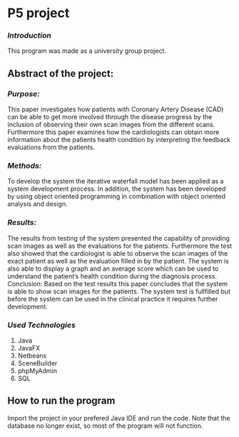 # P5 project

### **_Introduction_**
This program was made as a university group project.

## Abstract of the project:
### **_Purpose:_**
This paper investigates how patients with
Coronary Artery Disease (CAD) can be able to get
more involved through the disease progress by the
inclusion of observing their own scan images from
the different scans. Furthermore this paper examines
how the cardiologists can obtain more information
about the patients health condition by interpreting
the feedback evaluations from the patients.
### **_Methods:_**
To develop the system the iterative waterfall
model has been applied as a system development
process. In addition, the system has been developed
by using object oriented programming in combination
with object oriented analysis and design.
### **_Results:_**
The results from testing of the system
presented the capability of providing scan images as
well as the evaluations for the patients. Furthermore
the test also showed that the cardiologist is able to
observe the scan images of the exact patient as well
as the evaluation filled in by the patient. The system
is also able to display a graph and an average score
which can be used to understand the patient’s health
condition during the diagnosis process.
Conclusion: Based on the test results this paper
concludes that the system is able to show scan images
for the patients. The system test is fullfilled but
before the system can be used in the clinical practice
it requires further development.

### **_Used Technologies_**
1. Java
2. JavaFX
3. Netbeans
4. SceneBuilder
5. phpMyAdmin
6. SQL
 
## How to run the program
Import the project in your prefered Java IDE and run the code.
Note that the database no longer exist, so most of the program will not function.

